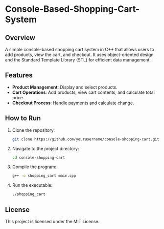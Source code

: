 # Console-Based-Shopping-Cart-System

## Overview

A simple console-based shopping cart system in C++ that allows users to add products, view the cart, and checkout. It uses object-oriented design and the Standard Template Library (STL) for efficient data management.

## Features
- **Product Management**: Display and select products.
- **Cart Operations**: Add products, view cart contents, and calculate total price.
- **Checkout Process**: Handle payments and calculate change.

## How to Run
1. Clone the repository:
    ```bash
    git clone https://github.com/yourusername/console-shopping-cart.git
    ```
2. Navigate to the project directory:
    ```bash
    cd console-shopping-cart
    ```
3. Compile the program:
    ```bash
    g++ -o shopping_cart main.cpp
    ```
4. Run the executable:
    ```bash
    ./shopping_cart
    ```

## License
This project is licensed under the MIT License.
